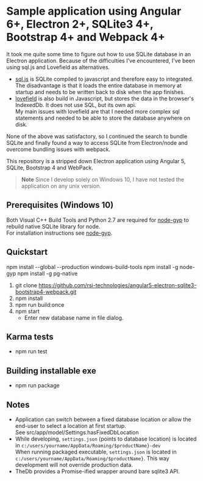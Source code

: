 # Sample application using Angular 6+, Electron 2+, SQLite3 4+, Bootstrap 4+ and Webpack 4+

It took me quite some time to figure out how to use SQLite database in an Electron application. Because of the difficulties I've encountered, I've been using sql.js and Lovefield as alternatives.

 - [sql.js](https://github.com/kripken/sql.js/) is SQLite compiled to javascript and therefore easy to integrated.<br />
   The disadvantage is that it loads the entire database in memory at startup and needs to be written back to disk when the app finishes.
 - [lovefield](https://www.npmjs.com/package/lovefield) is also build in Javascript, but stores the data in the browser's IndexedDb. It does not use SQL, but its own api.<br />
   My main issues with lovefield are that I needed more complex sql statements and needed to be able to store the database anywhere on disk.

None of the above was satisfactory, so I continued the search to bundle SQLite and finally found a way to access SQLite from Electron/node and overcome bundling issues with webpack.

This repository is a stripped down Electron application using Angular 5, SQLite, Bootstrap 4 and WebPack.

> **Note**
> Since I develop solely on Windows 10, I have not tested the application on any unix version.

## Prerequisites (Windows 10)
Both Visual C++ Build Tools and Python 2.7 are required for [node-gyp](https://github.com/nodejs/node-gyp) to rebuild native SQLite library for node.<br />
For installation instructions see [node-gyp](https://github.com/nodejs/node-gyp).

## Quickstart
npm install --global --production windows-build-tools
npm install -g node-gyp
npm install -g pg-native
 1. git clone https://github.com/rsi-technologies/angular5-electron-sqlite3-bootstrap4-webpack.git
 1. npm install
 1. npm run build:once
 1. npm start
    - Enter new database name in file dialog.

## Karma tests
 - npm run test

## Building installable exe
 - npm run package

## Notes
- Application can switch between a fixed database location or allow the end-user to select a location at first startup.<br />
  See src/app/model/Settings.hasFixedDbLocation
- While developing, `settings.json` (points to database location) is located in `c:/users/yourname/AppData/Roaming/$productName}-dev`<br />
When running packaged executable, `settings.json` is located in `c:/users/yourname/AppData/Roaming/$productName}`. This way development will not override production data.
- TheDb provides a Promise-ified wrapper around bare sqlite3 API.

